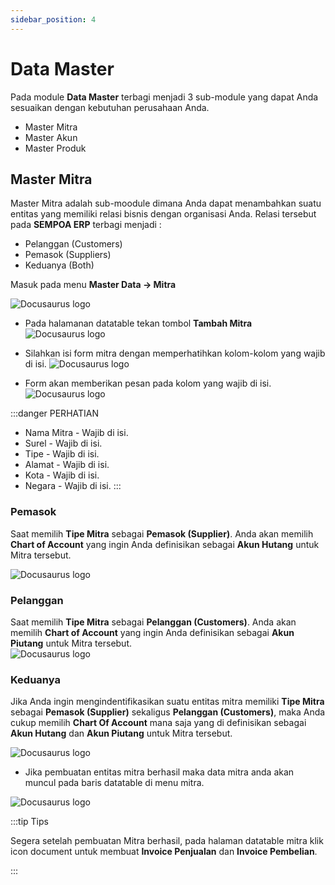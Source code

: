 ```yaml
---
sidebar_position: 4
---
```


# Data Master
Pada module **Data Master** terbagi menjadi 3 sub-module yang dapat Anda sesuaikan dengan kebutuhan perusahaan Anda.
  -  Master Mitra
  -  Master Akun
  -  Master Produk
  
## Master Mitra

Master Mitra adalah sub-moodule dimana Anda dapat menambahkan suatu entitas yang memiliki relasi bisnis dengan organisasi Anda. Relasi tersebut pada **SEMPOA ERP** terbagi menjadi :
- Pelanggan (Customers)
- Pemasok (Suppliers)
- Keduanya (Both)

Masuk pada menu **Master Data -> Mitra**

![Docusaurus logo](/img/menu-master-data.PNG)

- Pada halamanan datatable tekan tombol **Tambah Mitra**
![Docusaurus logo](/img/dt-mitra.PNG)

- Silahkan isi form mitra dengan memperhatihkan kolom-kolom yang wajib di isi.
![Docusaurus logo](/img/form-add-mitra.PNG)

- Form akan memberikan pesan pada kolom yang wajib di isi.
![Docusaurus logo](/img/mitra-required-form.PNG)

:::danger PERHATIAN
- Nama Mitra - Wajib di isi.
- Surel - Wajib di isi.
- Tipe - Wajib di isi.
- Alamat - Wajib di isi.
- Kota - Wajib di isi.
- Negara - Wajib di isi.
:::

### Pemasok

Saat memilih **Tipe Mitra** sebagai **Pemasok (Supplier)**. Anda akan memilih **Chart of Account** yang ingin Anda definisikan sebagai **Akun Hutang** untuk Mitra tersebut.  

![Docusaurus logo](/img/tipe-supplier.PNG)


### Pelanggan

Saat memilih **Tipe Mitra** sebagai **Pelanggan (Customers)**. Anda akan memilih **Chart of Account** yang ingin Anda definisikan sebagai **Akun Piutang** untuk Mitra tersebut.   
![Docusaurus logo](/img/tipe-pelanggan.PNG)


### Keduanya

Jika Anda ingin mengindentifikasikan suatu entitas mitra memiliki **Tipe Mitra** sebagai **Pemasok (Supplier)** sekaligus **Pelanggan (Customers)**, maka Anda cukup memilih **Chart Of Account** mana saja yang di definisikan sebagai **Akun Hutang** dan **Akun Piutang** untuk Mitra tersebut.

![Docusaurus logo](/img/tipe-keduanya.PNG)

- Jika pembuatan entitas mitra berhasil maka data mitra anda akan muncul pada baris datatable di menu mitra.

![Docusaurus logo](/img/dt-mitra-1.PNG)

:::tip Tips

Segera setelah pembuatan Mitra berhasil, pada halaman datatable mitra
klik icon document untuk membuat **Invoice Penjualan** dan **Invoice Pembelian**.

:::



<!-- # Master Data

Docusaurus supports **[Markdown](https://daringfireball.net/projects/markdown/syntax)** and a few **additional features**.

## Front Matter

Markdown documents have metadata at the top called [Front Matter](https://jekyllrb.com/docs/front-matter/):

```text title="my-doc.md"
// highlight-start
---
id: my-doc-id
title: My document title
description: My document description
slug: /my-custom-url
---
// highlight-end

## Markdown heading

Markdown text with [links](./hello.md)
```

## Links

Regular Markdown links are supported, using url paths or relative file paths.

```md
Let's see how to [Create a page](/create-a-page).
```

```md
Let's see how to [Create a page](./create-a-page.md).
```

**Result:** Let's see how to [Create a page](./create-a-page.md).

## Images

Regular Markdown images are supported.

You can use absolute paths to reference images in the static directory (`static/img/docusaurus.png`):

```md
![Docusaurus logo](/img/docusaurus.png)
```

![Docusaurus logo](/img/docusaurus.png)

You can reference images relative to the current file as well, as shown in [the extra guides](../tutorial-extras/manage-docs-versions.md).

## Code Blocks

Markdown code blocks are supported with Syntax highlighting.

    ```jsx title="src/components/HelloDocusaurus.js"
    function HelloDocusaurus() {
        return (
            <h1>Hello, Docusaurus!</h1>
        )
    }
    ```

```jsx title="src/components/HelloDocusaurus.js"
function HelloDocusaurus() {
  return <h1>Hello, Docusaurus!</h1>;
}
```

## Admonitions

Docusaurus has a special syntax to create admonitions and callouts:

    :::tip My tip

    Use this awesome feature option

    :::

    :::danger Take care

    This action is dangerous

    :::



:::danger Take care

This action is dangerous

:::

## MDX and React Components

[MDX](https://mdxjs.com/) can make your documentation more **interactive** and allows using any **React components inside Markdown**:

```jsx
export const Highlight = ({children, color}) => (
  <span
    style={{
      backgroundColor: color,
      borderRadius: '20px',
      color: '#fff',
      padding: '10px',
      cursor: 'pointer',
    }}
    onClick={() => {
      alert(`You clicked the color ${color} with label ${children}`)
    }}>
    {children}
  </span>
);

This is <Highlight color="#25c2a0">Docusaurus green</Highlight> !

This is <Highlight color="#1877F2">Facebook blue</Highlight> !
```

export const Highlight = ({children, color}) => (
  <span
    style={{
      backgroundColor: color,
      borderRadius: '20px',
      color: '#fff',
      padding: '10px',
      cursor: 'pointer',
    }}
    onClick={() => {
      alert(`You clicked the color ${color} with label ${children}`);
    }}>
    {children}
  </span>
);

This is <Highlight color="#25c2a0">Docusaurus green</Highlight> !

This is <Highlight color="#1877F2">Facebook blue</Highlight> ! -->
